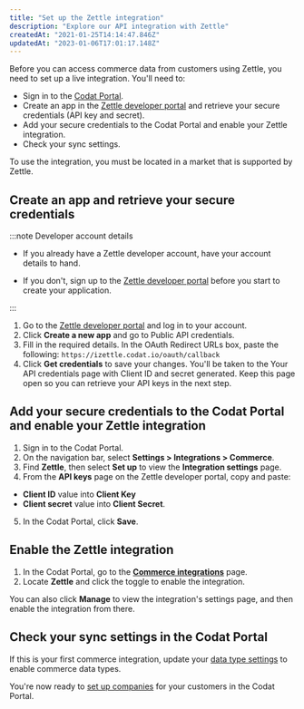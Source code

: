 ```yaml
---
title: "Set up the Zettle integration"
description: "Explore our API integration with Zettle"
createdAt: "2021-01-25T14:14:47.846Z"
updatedAt: "2023-01-06T17:01:17.148Z"
---
```


Before you can access commerce data from customers using Zettle, you need to set up a live integration. You'll need to:

- Sign in to the [Codat Portal](https://app.codat.io/).
- Create an app in the <a className="external" href="https://www.izettle.com/gb/developer" target="_blank">Zettle developer portal</a> and retrieve your secure credentials (API key and secret).
- Add your secure credentials to the Codat Portal and enable your Zettle integration.
- Check your sync settings.

To use the integration, you must be located in a market that is supported by Zettle.

## Create an app and retrieve your secure credentials

:::note Developer account details

- If you already have a Zettle developer account, have your account details to hand.

- If you don't, sign up to the <a href="https://www.izettle.com/gb/developer" target="_blank"> Zettle developer portal</a> before you start to create your application.

:::

1. Go to the <a className="external" href="https://www.izettle.com/gb/developer" target="_blank">Zettle developer portal</a> and log in to your account.
2. Click **Create a new app** and go to Public API credentials.
3. Fill in the required details. In the OAuth Redirect URLs box, paste the following: `https://izettle.codat.io/oauth/callback`
4. Click **Get credentials** to save your changes. You'll be taken to the Your API credentials page with Client ID and secret generated. Keep this page open so you can retrieve your API keys in the next step.

## Add your secure credentials to the Codat Portal and enable your Zettle integration

1. Sign in to the Codat Portal.
2. On the navigation bar, select **Settings > Integrations > Commerce**.
3. Find **Zettle**, then select **Set up** to view the **Integration settings** page.
4. From the **API keys** page on the Zettle developer portal, copy and paste:

- **Client ID** value into **Client Key**
- **Client secret** value into **Client Secret**.

5. In the Codat Portal, click **Save**.

## Enable the Zettle integration

1. In the Codat Portal, go to the <a className="external" href="https://app.codat.io/settings/integrations/commerce" target="blank">**Commerce integrations**</a> page.
2. Locate **Zettle** and click the toggle to enable the integration.

You can also click **Manage** to view the integration's settings page, and then enable the integration from there.

## Check your sync settings in the Codat Portal

If this is your first commerce integration, update your [data type settings](/commerce-sync-settings) to enable commerce data types.

You're now ready to [set up companies](/portal-managing-companies#add-a-new-company) for your customers in the Codat Portal.
